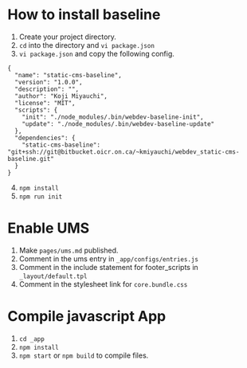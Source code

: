 # How to install baseline

1. Create your project directory.
2. ```cd``` into the directory and ```vi package.json``` 
3. ```vi package.json``` and copy the following config.
```
{
  "name": "static-cms-baseline",
  "version": "1.0.0",
  "description": "",
  "author": "Koji Miyauchi",
  "license": "MIT",
  "scripts": {
    "init": "./node_modules/.bin/webdev-baseline-init",
    "update": "./node_modules/.bin/webdev-baseline-update"
  },
  "dependencies": {
    "static-cms-baseline": "git+ssh://git@bitbucket.oicr.on.ca/~kmiyauchi/webdev_static-cms-baseline.git"
  }
}
```
4. ```npm install```
5. ```npm run init```

# Enable UMS

1. Make ```pages/ums.md``` published.
2. Comment in the ums entry in ```_app/configs/entries.js```
3. Comment in the include statement for footer_scripts in ```_layout/default.tpl```
4. Comment in the stylesheet link for ```core.bundle.css```

# Compile javascript App

1. ```cd _app```
2. ```npm install```
3. ```npm start``` or ```npm build``` to compile files.
